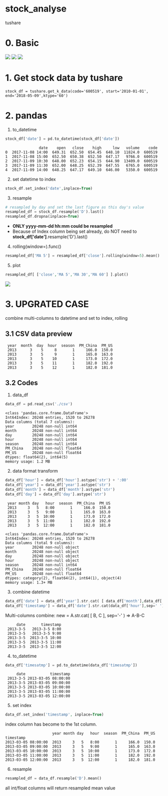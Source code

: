 # stock_analyse
tushare

# 0. Basic

![](https://github.com/davidkorea/stock_analyse/blob/master/images/resample.jpg)
![](https://github.com/davidkorea/stock_analyse/blob/master/images/freq.jpg)
![](https://github.com/davidkorea/stock_analyse/blob/master/images/rolling.jpg)

# 1. Get stock data by tushare

```stock_df = tushare.get_k_data(code='600519', start='2010-01-01', end='2018-05-09',ktype='60')```

# 2. pandas

1. to_datetime
```php
stock_df['date'] = pd.to_datetime(stock_df['date'])
```

```
               date    open   close    high     low   volume    code
0  2017-11-08 14:00  649.31  652.50  654.45  648.10  11824.0  600519
1  2017-11-08 15:00  652.50  650.38  652.50  647.17   9766.0  600519
2  2017-11-09 10:30  648.00  652.23  654.15  644.90  13409.0  600519
3  2017-11-09 11:30  652.00  648.25  652.39  647.55   6765.0  600519
4  2017-11-09 14:00  648.25  647.17  649.10  646.00   5350.0  600519
```

2. set datetime to index
```php
stock_df.set_index('date',inplace=True)
```
3. resample
```php
# resampled by day and set the last figure as this day's value
resampled_df = stock_df.resample('D').last()
resampled_df.dropna(inplace=True)
```
 - **ONLY yyyy-mm-dd hh:mm could be resampled**
 - Because of Index column being set already, do NOT need to **stock_df['date']**.resample('D').last()
 
4. rolling(window=).func()
```php
resampled_df['MA 5'] = resampled_df['close'].rolling(window=5).mean()
```
5. plot
```php
resampled_df[ ['close','MA 5','MA 30','MA 60'] ].plot()
```

![](https://github.com/davidkorea/stock_analyse/blob/master/stock_plot.png)

# 3. UPGRATED CASE

combine multi-columns to datetime and set to index, rolling

## 3.1 CSV data preview
```
 year  month  day  hour  season  PM_China  PM_US
 2013      3    5     8       1     166.0  150.0
 2013      3    5     9       1     165.0  163.0
 2013      3    5    10       1     173.0  172.0
 2013      3    5    11       1     182.0  192.0
 2013      3    5    12       1     182.0  181.0
```

## 3.2 Codes
1. data_df
```php
data_df = pd.read_csv('./csv')
```

```
<class 'pandas.core.frame.DataFrame'>
Int64Index: 20248 entries, 1520 to 26278
Data columns (total 7 columns):
year        20248 non-null int64
month       20248 non-null int64
day         20248 non-null int64
hour        20248 non-null int64
season      20248 non-null int64
PM_China    20248 non-null float64
PM_US       20248 non-null float64
dtypes: float64(2), int64(5)
memory usage: 1.2 MB
```
2. data format transform
```php
data_df['hour'] = data_df['hour'].astype('str') + ':00'
data_df['year'] = data_df['year'].astype('str')
data_df['month'] = data_df['month'].astype('str')
data_df['day'] = data_df['day'].astype('str')
```

```
 year month day   hour  season  PM_China  PM_US 
 2013     3   5   8:00       1     166.0  150.0 
 2013     3   5   9:00       1     165.0  163.0  
 2013     3   5  10:00       1     173.0  172.0   
 2013     3   5  11:00       1     182.0  192.0      
 2013     3   5  12:00       1     182.0  181.0    
```
```
<class 'pandas.core.frame.DataFrame'>
Int64Index: 20248 entries, 1520 to 26278
Data columns (total 9 columns):
year        20248 non-null object
month       20248 non-null object
day         20248 non-null object
hour        20248 non-null object
season      20248 non-null int64
PM_China    20248 non-null float64
PM_US       20248 non-null float64
dtypes: category(2), float64(2), int64(1), object(4)
memory usage: 1.3+ MB
```

3. combine datetime
```php
data_df['date'] = data_df['year'].str.cat( [ data_df['month'],data_df['day'] ], sep='-')
data_df['timestamp'] = data_df['date'].str.cat(data_df['hour'],sep=' ')
```
Multi-columns combine: new = A.str.cat( [ B, C ], sep='-' ) => A-B-C
```
     date       timestamp  
 2013-3-5   2013-3-5 8:00  
 2013-3-5   2013-3-5 9:00  
 2013-3-5  2013-3-5 10:00  
 2013-3-5  2013-3-5 11:00  
 2013-3-5  2013-3-5 12:00  
```

4. to_datetime
```php
data_df['timesatmp'] = pd.to_datetime(data_df['timesatmp'])
```
```
     date           timestamp  
 2013-3-5 2013-03-05 08:00:00  
 2013-3-5 2013-03-05 09:00:00  
 2013-3-5 2013-03-05 10:00:00  
 2013-3-5 2013-03-05 11:00:00  
 2013-3-5 2013-03-05 12:00:00  

```
5. set index
```php
data_df.set_index('timestamp', inplace=True)
```
index column has become to the 1st column.
```
                     year month day   hour  season  PM_China  PM_US 
timestamp                                                                      
2013-03-05 08:00:00  2013     3   5   8:00       1     166.0  150.0     
2013-03-05 09:00:00  2013     3   5   9:00       1     165.0  163.0      
2013-03-05 10:00:00  2013     3   5  10:00       1     173.0  172.0     
2013-03-05 11:00:00  2013     3   5  11:00       1     182.0  192.0     
2013-03-05 12:00:00  2013     3   5  12:00       1     182.0  181.0      
```
6. resample
```php
resampled_df = data_df.resample('D').mean()
```
all int/float columns will return resampled mean value
```

```
